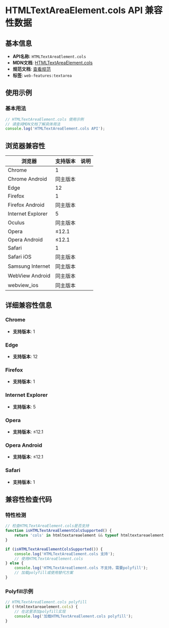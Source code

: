 # HTMLTextAreaElement.cols API 兼容性数据

## 基本信息

- **API名称**: `HTMLTextAreaElement.cols`
- **MDN文档**: [HTMLTextAreaElement.cols](https://developer.mozilla.org/docs/Web/API/HTMLTextAreaElement/cols)
- **规范文档**: [查看规范](https://html.spec.whatwg.org/multipage/form-elements.html#dom-textarea-cols)
- **标签**: `web-features:textarea`

## 使用示例

### 基本用法

```javascript
// HTMLTextAreaElement.cols 使用示例
// 请查阅MDN文档了解具体用法
console.log('HTMLTextAreaElement.cols API');
```

## 浏览器兼容性

| 浏览器 | 支持版本 | 说明 |
|--------|----------|------|
| Chrome | 1 |  |
| Chrome Android | 同主版本 |  |
| Edge | 12 |  |
| Firefox | 1 |  |
| Firefox Android | 同主版本 |  |
| Internet Explorer | 5 |  |
| Oculus | 同主版本 |  |
| Opera | ≤12.1 |  |
| Opera Android | ≤12.1 |  |
| Safari | 1 |  |
| Safari iOS | 同主版本 |  |
| Samsung Internet | 同主版本 |  |
| WebView Android | 同主版本 |  |
| webview_ios | 同主版本 |  |

## 详细兼容性信息

### Chrome

- **支持版本**: 1

### Edge

- **支持版本**: 12

### Firefox

- **支持版本**: 1

### Internet Explorer

- **支持版本**: 5

### Opera

- **支持版本**: ≤12.1

### Opera Android

- **支持版本**: ≤12.1

### Safari

- **支持版本**: 1

## 兼容性检查代码

### 特性检测

```javascript
// 检查HTMLTextAreaElement.cols是否支持
function isHTMLTextAreaElementColsSupported() {
    return 'cols' in htmltextareaelement && typeof htmltextareaelement.cols === 'function';
}

if (isHTMLTextAreaElementColsSupported()) {
    console.log('HTMLTextAreaElement.cols 支持');
    // 使用HTMLTextAreaElement.cols
} else {
    console.log('HTMLTextAreaElement.cols 不支持，需要polyfill');
    // 加载polyfill或使用替代方案
}
```

### Polyfill示例

```javascript
// HTMLTextAreaElement.cols polyfill
if (!htmltextareaelement.cols) {
    // 在这里添加polyfill实现
    console.log('加载HTMLTextAreaElement.cols polyfill');
}
```

